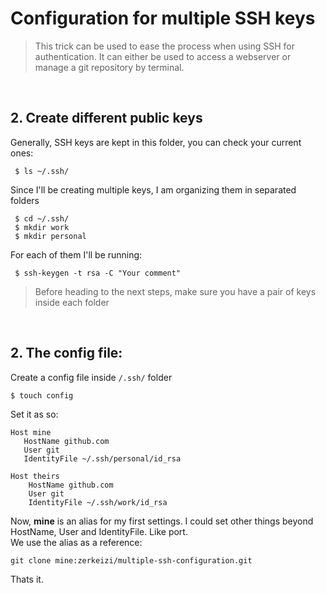 # Configuration for multiple SSH keys
> This trick can be used to ease the process when using SSH for authentication. It can either be used to access a webserver or manage a git repository by terminal.

<br>

## 2. Create different public keys

Generally, SSH keys are kept in this folder, you can check your current ones:
```
 $ ls ~/.ssh/ 
```


Since I'll be creating multiple keys, I am organizing them in separated folders
```
 $ cd ~/.ssh/ 
 $ mkdir work
 $ mkdir personal
```

For each of them I'll be running:
```
 $ ssh-keygen -t rsa -C "Your comment"
```
> Before heading to the next steps, make sure you have a pair of keys inside each folder

<br/>

## 2. The <b>config</b> file:

Create a config file inside `/.ssh/` folder
```
$ touch config
```

Set it as so:
```
Host mine
   HostName github.com
   User git
   IdentityFile ~/.ssh/personal/id_rsa

Host theirs
    HostName github.com
    User git
    IdentityFile ~/.ssh/work/id_rsa
```

Now, <b>mine</b> is an alias for my first settings. I could set other things beyond HostName, User and IdentityFile. Like port. <br/>We use the alias as a reference:
```
git clone mine:zerkeizi/multiple-ssh-configuration.git
```

Thats it. 

<br/>